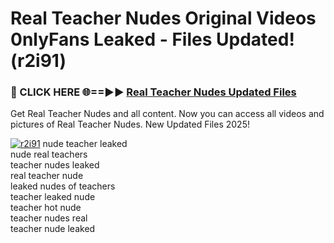 # Real Teacher Nudes Original Videos 0nlyFans Leaked - Files Updated! (r2i91)

<h3>🔴 CLICK HERE 🌐==►► <a href="https://tinyurl.com/52m3yx9h" rel="nofollow">Real Teacher Nudes Updated Files</a></h3>

Get Real Teacher Nudes and all content. Now you can access all videos and pictures of Real Teacher Nudes. New Updated Files 2025!

[![r2i91](https://i.imgur.com/TnHtlc8.gif)](https://tinyurl.com/52m3yx9h)
nude teacher leaked<br>
nude real teachers<br>
teacher nudes leaked<br>
real teacher nude<br>
leaked nudes of teachers<br>
teacher leaked nude<br>
teacher hot nude<br>
teacher nudes real<br>
teacher nude leaked